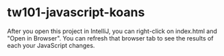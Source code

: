 # tw101-javascript-koans

After you open this project in IntelliJ, you can right-click on index.html and "Open in Browser". You can refresh that browser tab to see the results of each your JavaScript changes.
